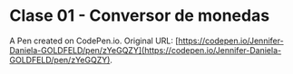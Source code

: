 # Clase 01 - Conversor de monedas

A Pen created on CodePen.io. Original URL: [https://codepen.io/Jennifer-Daniela-GOLDFELD/pen/zYeGQZY](https://codepen.io/Jennifer-Daniela-GOLDFELD/pen/zYeGQZY).

